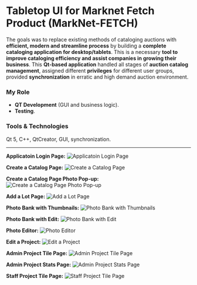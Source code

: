 # Tabletop UI for Marknet Fetch Product (MarkNet-FETCH)
The goals was to replace existing methods of cataloging auctions with **efficient, modern and streamline process** by building a **complete cataloging application for desktop/tablets**. This is a necessary **tool to improve cataloging efficiency and assist companies in growing their business**. This **Qt-based application** handled all stages of **auction catalog management**, assigned different **privileges** for different user groups, provided **synchronization** in erratic and high demand auction environment.

### My Role
- **QT Development** (GUI and business logic).
- **Testing**.

### Tools & Technologies
Qt 5, C++, QtCreator, GUI, synchronization.

<hr>

**Applicatoin Login Page:**
<img alt="Applicatoin Login Page" src="00Application Login Page.jpg">

**Create a Catalog Page:**
<img alt="Create a Catalog Page" src="01Create a Catalog Page.jpg">

**Create a Catalog Page Photo Pop-up:**
<img alt="Create a Catalog Page Photo Pop-up" src="02Create a Catalog Page Photo Pop-up.jpg">

**Add a Lot Page:**
<img alt="Add a Lot Page" src="03Add a Lot Page.jpg">

**Photo Bank with Thumbnails:**
<img alt="Photo Bank with Thumbnails" src="04Photo Bank with Thumbnails.jpg">

**Photo Bank with Edit:**
<img alt="Photo Bank with Edit" src="05Photo Bank with Edit.jpg">

**Photo Editor:**
<img alt="Photo Editor" src="06Photo Editor.jpg">

**Edit a Project:**
<img alt="Edit a Project" src="07Edit a Project.jpg">

**Admin Project Tile Page:**
<img alt="Admin Project Tile Page" src="08Admin Project Tile Page.jpg">

**Admin Project Stats Page:**
<img alt="Admin Project Stats Page" src="09Admin Project Stats Page.jpg">

**Staff Project Tile Page:**
<img alt="Staff Project Tile Page" src="10Staff Project Tile Page.jpg">
